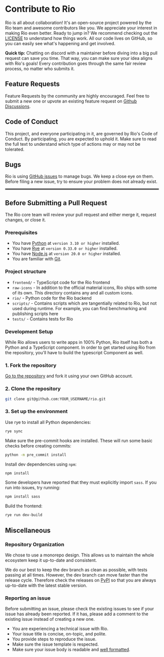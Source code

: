 # Contribute to Rio

Rio is all about collaboration! It's an open-source project powered by the Rio team and awesome contributors like you. We appreciate your interest in making Rio even better.
Ready to jump in? We recommend checking out the [LICENSE](https://github.com/rio-labs/rio/blob/dev/LICENSE.txt) to understand how things work. All our code lives on GitHub, so you can easily see what's happening and get involved.

**Quick tip:** Chatting on discord with a maintainer before diving into a big pull request can save you time. That way, you can make sure your idea aligns with Rio's goals! Every contribution goes through the same fair review process, no matter who submits it.

## Feature Requests

Feature Requests by the community are highly encouraged. Feel free to submit a new one or upvote an existing feature request on [Github Discussions](https://github.com/rio-labs/rio/discussions/categories/feature-requests).

## Code of Conduct

This project, and everyone participating in it, are governed by Rio's Code of Conduct. By participating, you are expected to uphold it. Make sure to read the full text to understand which type of actions may or may not be tolerated.

## Bugs

Rio is using [GitHub issues](https://github.com/rio-labs/rio/issues) to manage bugs. We keep a close eye on them. Before filing a new issue, try to ensure your problem does not already exist.

<hr style="border:2px solid gray">

## Before Submitting a Pull Request

The Rio core team will review your pull request and either merge it, request changes, or close it.

### Prerequisites

-   You have [Python](https://www.python.org/) at `version 3.10 or higher` installed.
-   You have [Rye](https://rye.astral.sh/) at `version 0.33.0 or higher` installed.
-   You have [Node.js](https://nodejs.org/) at `version 20.0 or higher` installed.
-   You are familiar with [Git](https://git-scm.com/).

### Project structure

-   `frontend/` - TypeScript code for the Rio frontend
-   `raw-icons` - In addition to the official material icons, Rio ships with some
    of its own. This directory contains any and all custom icons.
-   `rio/` - Python code for the Rio backend
-   `scripts/` - Contains scripts which are tangentially related to Rio, but not
    used during runtime. For example, you can find benchmarking and publishing
    scripts here
-   `tests/` - Contains tests for Rio

### Development Setup

While Rio allows users to write apps in 100% Python, Rio itself has both a
Python and a TypeScript component. In order to get started using Rio from the
repository, you'll have to build the typescript Component as well.

### 1. Fork the repository

[Go to the repository](https://github.com/rio-labs/rio) and fork it using your
own GitHub account.

### 2. Clone the repository

```bash
git clone git@github.com:YOUR_USERNAME/rio.git
```

### 3. Set up the environment

Use rye to install all Python dependencies:

```bash
rye sync
```

Make sure the pre-commit hooks are installed. These will run some basic checks
before creating commits:

```bash
python -m pre_commit install
```

Install dev dependencies using `npm`:

```bash
npm install
```

Some developers have reported that they must explicitly import `sass`. If you
run into issues, try running:

```bash
npm install sass
```

Build the frontend:

```bash
rye run dev-build
```

## Miscellaneous

### Repository Organization

We chose to use a monorepo design. This allows us to maintain the whole ecosystem keep it up-to-date and consistent.

We do our best to keep the dev branch as clean as possible, with tests passing at all times. However, the dev branch can move faster than the release cycle. Therefore check the releases on [PyPI](https://pypi.org/project/rio-ui/) so that you are always up-to-date with the latest stable version.

### Reporting an issue

Before submitting an issue, please check the existing issues to see if your issue has already been reported. If it has, please add a comment to the existing issue instead of creating a new one.

-   You are experiencing a technical issue with Rio.
-   Your issue title is concise, on-topic, and polite.
-   You provide steps to reproduce the issue.
-   Make sure the issue template is respected.
-   Make sure your issue body is readable and [well formatted](https://docs.github.com/get-started/writing-on-github/getting-started-with-writing-and-formatting-on-github/basic-writing-and-formatting-syntax).
